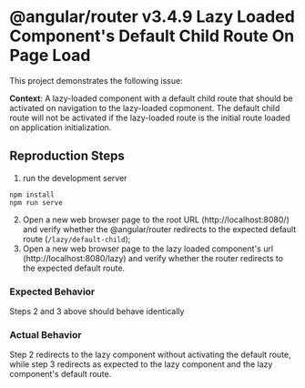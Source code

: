 # @angular/router v3.4.9 Lazy Loaded Component's Default Child Route On Page Load

This project demonstrates the following issue:

**Context**: A lazy-loaded component with a default child route that should 
be activated on navigation to the lazy-loaded copmonent. The default child route
will not be activated if the lazy-loaded route is the initial route loaded
on application initialization.

## Reproduction Steps

1. run the development server
  ```
  npm install
  npm run serve
  ```

2. Open a new web browser page to the root URL (http://localhost:8080/) and 
verify whether the @angular/router redirects to the expected default route 
(`/lazy/default-child`);
3. Open a new web browser page to the lazy loaded component's url 
(http://localhost:8080/lazy) and verify whether the router redirects to the
expected default route.

### Expected Behavior

Steps 2 and 3 above should behave identically

### Actual Behavior

Step 2 redirects to the lazy component without activating the default route,
while step 3 redirects as expected to the lazy component and the lazy component's
default route.